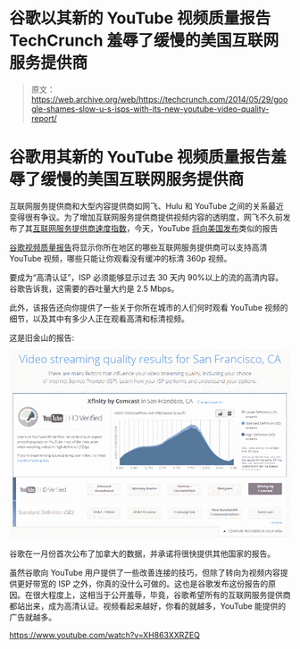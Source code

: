 # 谷歌以其新的 YouTube 视频质量报告 TechCrunch 羞辱了缓慢的美国互联网服务提供商

> 原文：<https://web.archive.org/web/https://techcrunch.com/2014/05/29/google-shames-slow-u-s-isps-with-its-new-youtube-video-quality-report/>

# 谷歌用其新的 YouTube 视频质量报告羞辱了缓慢的美国互联网服务提供商

互联网服务提供商和大型内容提供商如网飞、Hulu 和 YouTube 之间的关系最近变得很有争议。为了增加互联网服务提供商提供视频内容的透明度，网飞不久前发布了其[互联网服务提供商速度指数](https://web.archive.org/web/20221208171512/http://ispspeedindex.netflix.com/usa)，今天，YouTube [将向美国发布](https://web.archive.org/web/20221208171512/http://youtube-global.blogspot.com/2014/05/find-out-if-your-internet-service.html)类似的报告

[谷歌视频质量报告](https://web.archive.org/web/20221208171512/http://www.google.com/get/videoqualityreport/)将显示你所在地区的哪些互联网服务提供商可以支持高清 YouTube 视频，哪些只能让你观看没有缓冲的标清 360p 视频。

要成为“高清认证”，ISP 必须能够显示过去 30 天内 90%以上的流的高清内容。谷歌告诉我，这需要的吞吐量大约是 2.5 Mbps。

此外，该报告还向你提供了一些关于你所在城市的人们何时观看 YouTube 视频的细节，以及其中有多少人正在观看高清和标清视频。

这是旧金山的报告:

![2014-05-29_0852](img/526a213986245256e7db971f2a0202ca.png)

谷歌在一月份首次公布了加拿大的数据，并承诺将很快提供其他国家的报告。

虽然谷歌向 YouTube 用户提供了一些改善连接的技巧，但除了转向为视频内容提供更好带宽的 ISP 之外，你真的没什么可做的。这也是谷歌发布这份报告的原因。在很大程度上，这相当于公开羞辱，毕竟，谷歌希望所有的互联网服务提供商都站出来，成为高清认证。视频看起来越好，你看的就越多，YouTube 能提供的广告就越多。

https://www.youtube.com/watch?v=XH863XXRZEQ